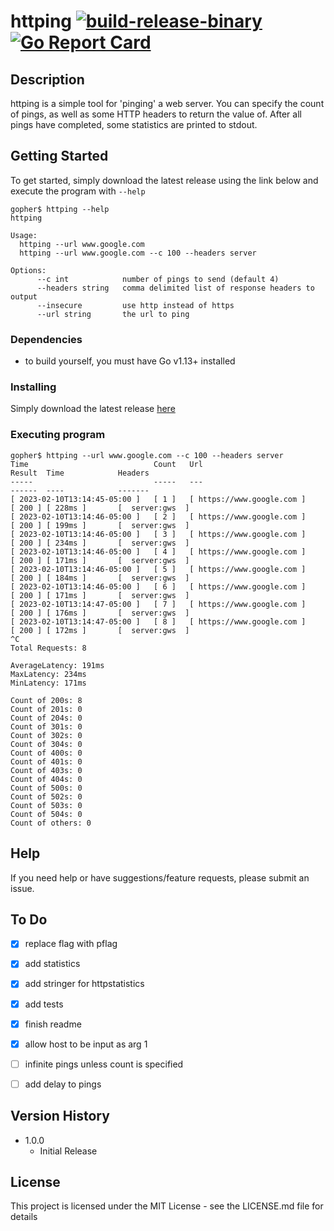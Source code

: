 # httping [![build-release-binary](https://github.com/rnemeth90/httping/actions/workflows/build.yaml/badge.svg)](https://github.com/rnemeth90/httping/actions/workflows/build.yaml) [![Go Report Card](https://goreportcard.com/badge/github.com/rnemeth90/httping/)](https://goreportcard.com/report/github.com/rnemeth90/httping/)
## Description
httping is a simple tool for 'pinging' a web server. You can specify the count of pings, as well as some HTTP headers to return the value of. After all pings have completed, some statistics are printed to stdout.

## Getting Started
To get started, simply download the latest release using the link below and execute the program with `--help`
```
gopher$ httping --help
httping

Usage:
  httping --url www.google.com
  httping --url www.google.com --c 100 --headers server

Options:
      --c int            number of pings to send (default 4)
      --headers string   comma delimited list of response headers to output
      --insecure         use http instead of https
      --url string       the url to ping
```

### Dependencies
* to build yourself, you must have Go v1.13+ installed

### Installing
Simply download the latest release [here](https://github.com/rnemeth90/httping/releases)

### Executing program
```
gopher$ httping --url www.google.com --c 100 --headers server
Time                            Count   Url                             Result  Time            Headers
-----                           -----   ---                             ------  ----            -------
[ 2023-02-10T13:14:45-05:00 ]   [ 1 ]   [ https://www.google.com ]      [ 200 ] [ 228ms ]       [  server:gws  ]
[ 2023-02-10T13:14:46-05:00 ]   [ 2 ]   [ https://www.google.com ]      [ 200 ] [ 199ms ]       [  server:gws  ]
[ 2023-02-10T13:14:46-05:00 ]   [ 3 ]   [ https://www.google.com ]      [ 200 ] [ 234ms ]       [  server:gws  ]
[ 2023-02-10T13:14:46-05:00 ]   [ 4 ]   [ https://www.google.com ]      [ 200 ] [ 171ms ]       [  server:gws  ]
[ 2023-02-10T13:14:46-05:00 ]   [ 5 ]   [ https://www.google.com ]      [ 200 ] [ 184ms ]       [  server:gws  ]
[ 2023-02-10T13:14:46-05:00 ]   [ 6 ]   [ https://www.google.com ]      [ 200 ] [ 171ms ]       [  server:gws  ]
[ 2023-02-10T13:14:47-05:00 ]   [ 7 ]   [ https://www.google.com ]      [ 200 ] [ 176ms ]       [  server:gws  ]
[ 2023-02-10T13:14:47-05:00 ]   [ 8 ]   [ https://www.google.com ]      [ 200 ] [ 172ms ]       [  server:gws  ]
^C
Total Requests: 8

AverageLatency: 191ms
MaxLatency: 234ms
MinLatency: 171ms

Count of 200s: 8
Count of 201s: 0
Count of 204s: 0
Count of 301s: 0
Count of 302s: 0
Count of 304s: 0
Count of 400s: 0
Count of 401s: 0
Count of 403s: 0
Count of 404s: 0
Count of 500s: 0
Count of 502s: 0
Count of 503s: 0
Count of 504s: 0
Count of others: 0
```

## Help
If you need help or have suggestions/feature requests, please submit an issue.

## To Do
- [x] replace flag with pflag
- [x] add statistics
- [x] add stringer for httpstatistics
- [x] add tests
- [x] finish readme
- [x] allow host to be input as arg 1
- [ ] infinite pings unless count is specified
- [ ] add delay to pings


## Version History
* 1.0.0
    * Initial Release

## License
This project is licensed under the MIT License - see the LICENSE.md file for details
